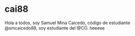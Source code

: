 # cai88
Hola a todos, soy Samuel Mina Caicedo, código de estudiante @smcaicedo88, soy estudiante del @CO. heeeee
